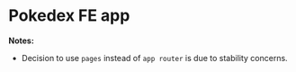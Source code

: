 # Pokedex FE app

**Notes:**

- Decision to use `pages` instead of `app router` is due to stability concerns.
